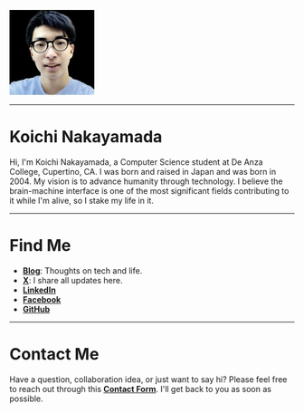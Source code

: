 
![Koichi's Photo](profile150.jpg)

---

# Koichi Nakayamada

Hi, I'm Koichi Nakayamada, a Computer Science student at De Anza College, Cupertino, CA. I was born and raised in Japan and was born in 2004. My vision is to advance humanity through technology. I believe the brain-machine interface is one of the most significant fields contributing to it while I'm alive, so I stake my life in it.

---

# Find Me

- [**Blog**](https://koichin.medium.com): Thoughts on tech and life.
- [**X**](https://x.com/koichincom): I share all updates here.
- [**LinkedIn**](https://linkedin.com/in/koichincom)
- [**Facebook**](https://www.facebook.com/koichincom)
- [**GitHub**](https://github.com/koichincom)

---

# Contact Me

Have a question, collaboration idea, or just want to say hi? Please feel free to reach out through this [**Contact Form**](https://forms.gle/TTmCVmB7TK8fyH5Z8). I'll get back to you as soon as possible.
